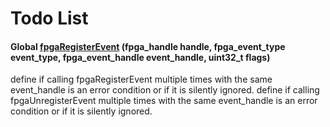 # Todo List


#### Global [**fpgaRegisterEvent**](event_8h.md#function-fpgaregisterevent)  (fpga\_handle handle, fpga\_event\_type event\_type, fpga\_event\_handle event\_handle, uint32\_t flags)

define if calling fpgaRegisterEvent multiple times with the same event\_handle is an error condition or if it is silently ignored. 
define if calling fpgaUnregisterEvent multiple times with the same event\_handle is an error condition or if it is silently ignored.




    